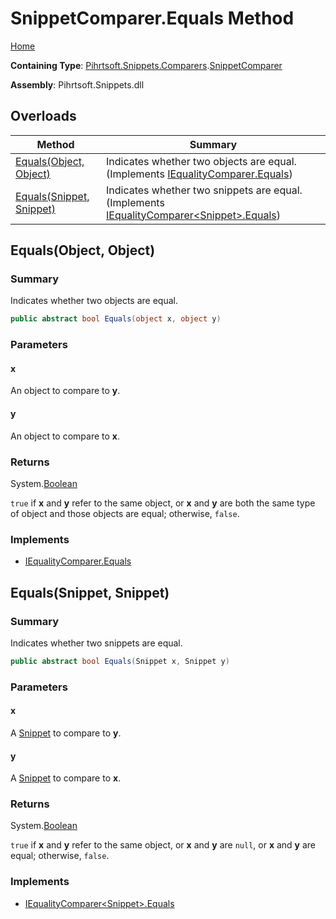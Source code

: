 <a name="_top"></a>

# SnippetComparer\.Equals Method

[Home](../../../../../README.md#_top)

**Containing Type**: [Pihrtsoft.Snippets.Comparers](../../README.md#_top)\.[SnippetComparer](../README.md#_top)

**Assembly**: Pihrtsoft\.Snippets\.dll

## Overloads

| Method | Summary |
| ------ | ------- |
| [Equals(Object, Object)](#Pihrtsoft_Snippets_Comparers_SnippetComparer_Equals_System_Object_System_Object_) | Indicates whether two objects are equal\. \(Implements [IEqualityComparer.Equals](https://docs.microsoft.com/en-us/dotnet/api/system.collections.iequalitycomparer.equals)\) |
| [Equals(Snippet, Snippet)](#Pihrtsoft_Snippets_Comparers_SnippetComparer_Equals_Pihrtsoft_Snippets_Snippet_Pihrtsoft_Snippets_Snippet_) | Indicates whether two snippets are equal\. \(Implements [IEqualityComparer\<Snippet>.Equals](https://docs.microsoft.com/en-us/dotnet/api/system.collections.generic.iequalitycomparer-1.equals)\) |

## Equals\(Object, Object\) <a name="Pihrtsoft_Snippets_Comparers_SnippetComparer_Equals_System_Object_System_Object_"></a>

### Summary

Indicates whether two objects are equal\.

```csharp
public abstract bool Equals(object x, object y)
```

### Parameters

#### x

An object to compare to **y**\.

#### y

An object to compare to **x**\.

### Returns

System\.[Boolean](https://docs.microsoft.com/en-us/dotnet/api/system.boolean)

`true` if **x** and **y** refer to the same object, or **x** and **y** are both the same type of object and those objects are equal; otherwise, `false`\.

### Implements

* [IEqualityComparer.Equals](https://docs.microsoft.com/en-us/dotnet/api/system.collections.iequalitycomparer.equals)

## Equals\(Snippet, Snippet\) <a name="Pihrtsoft_Snippets_Comparers_SnippetComparer_Equals_Pihrtsoft_Snippets_Snippet_Pihrtsoft_Snippets_Snippet_"></a>

### Summary

Indicates whether two snippets are equal\.

```csharp
public abstract bool Equals(Snippet x, Snippet y)
```

### Parameters

#### x

A [Snippet](../../../Snippet/README.md#_top) to compare to **y**\.

#### y

A [Snippet](../../../Snippet/README.md#_top) to compare to **x**\.

### Returns

System\.[Boolean](https://docs.microsoft.com/en-us/dotnet/api/system.boolean)

`true` if **x** and **y** refer to the same object, or **x** and **y** are `null`, or **x** and **y** are equal; otherwise, `false`\.

### Implements

* [IEqualityComparer\<Snippet>.Equals](https://docs.microsoft.com/en-us/dotnet/api/system.collections.generic.iequalitycomparer-1.equals)
